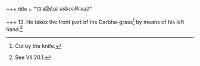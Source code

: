 +++
title = "13 बर्हिषोऽग्रं सव्येन पाणिनादत्ते"

+++
13. He takes the front part of the Darbha-grass[^1] by means of his left hand.[^2]  


[^1]: Cut by the knife.  

[^2]: See VII.20.1.  
